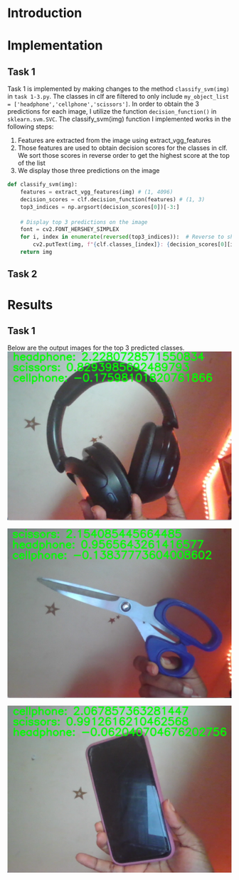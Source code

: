 # Introduction

# Implementation
## Task 1
Task 1 is implemented by making changes to the method `classify_svm(img)` in `task 1-3.py`. The classes in clf are filtered to 
only include `my_object_list = ['headphone','cellphone','scissors']`. In order to obtain the 3 predictions for each image, I 
utilize the function `decision_function()` in `sklearn.svm.SVC`. The classify_svm(img) function I implemented works in the 
following steps:
1. Features are extracted from the image using extract_vgg_features
2. Those features are used to obtain decision scores for the classes in clf. We sort those scores in reverse order to get the highest score at the top of the list
3. We display those three predictions on the image

```python
def classify_svm(img):
    features = extract_vgg_features(img) # (1, 4096)
    decision_scores = clf.decision_function(features) # (1, 3)    
    top3_indices = np.argsort(decision_scores[0])[-3:]
    
    # Display top 3 predictions on the image
    font = cv2.FONT_HERSHEY_SIMPLEX
    for i, index in enumerate(reversed(top3_indices)):  # Reverse to show in order
        cv2.putText(img, f"{clf.classes_[index]}: {decision_scores[0][index]}", (15, 25 + i*30), font, 1, (0, 255, 0), 2, cv2.LINE_AA)
    return img
```
## Task 2

# Results
## Task 1
Below are the output images for the top 3 predicted classes.
![Local Image](output/task1/headphones.png)

![Local Image](output/task1/scissors.png)

![Local Image](output/task1/cellphone.png)
